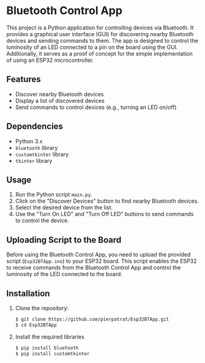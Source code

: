 # Bluetooth Control App

This project is a Python application for controlling devices via Bluetooth. It provides a graphical user interface (GUI) for discovering nearby Bluetooth devices and sending commands to them. The app is designed to control the luminosity of an LED connected to a pin on the board using the GUI. Additionally, it serves as a proof of concept for the simple implementation of using an ESP32 microcontroller.

## Features

- Discover nearby Bluetooth devices
- Display a list of discovered devices
- Send commands to control devices (e.g., turning an LED on/off)

## Dependencies

- Python 3.x
- `bluetooth` library
- `customtkinter` library
- `tkinter` library

## Usage

1. Run the Python script `main.py`.
2. Click on the "Discover Devices" button to find nearby Bluetooth devices.
3. Select the desired device from the list.
4. Use the "Turn On LED" and "Turn Off LED" buttons to send commands to control the device.

## Uploading Script to the Board

Before using the Bluetooth Control App, you need to upload the provided script (`Esp32BTApp.ino`) to your ESP32 board. This script enables the ESP32 to receive commands from the Bluetooth Control App and control the luminosity of the LED connected to the board.


## Installation

1. Clone the repository:

   ```bash
   $ git clone https://github.com/pierpatrat/Esp32BTApp.git
   $ cd Esp32BTApp

2. Install the required libraries
  
    ```bash
    $ pip install bluetooth
    $ pip install customtkinter
